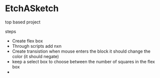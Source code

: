 # EtchASketch
top based project


steps 
* Create flex box
* Through scripts add nxn 
* Create transistion when mouse enters the block it should change the color (it should negate)
* keep a select box to choose between the number of squares in the flex box
* 